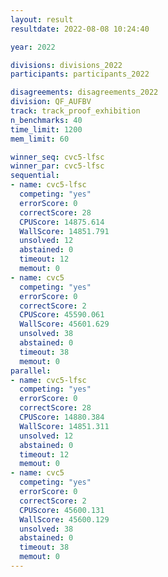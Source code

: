```yaml
---
layout: result
resultdate: 2022-08-08 10:24:40

year: 2022

divisions: divisions_2022
participants: participants_2022

disagreements: disagreements_2022
division: QF_AUFBV
track: track_proof_exhibition
n_benchmarks: 40
time_limit: 1200
mem_limit: 60

winner_seq: cvc5-lfsc
winner_par: cvc5-lfsc
sequential:
- name: cvc5-lfsc
  competing: "yes"
  errorScore: 0
  correctScore: 28
  CPUScore: 14875.614
  WallScore: 14851.791
  unsolved: 12
  abstained: 0
  timeout: 12
  memout: 0
- name: cvc5
  competing: "yes"
  errorScore: 0
  correctScore: 2
  CPUScore: 45590.061
  WallScore: 45601.629
  unsolved: 38
  abstained: 0
  timeout: 38
  memout: 0
parallel:
- name: cvc5-lfsc
  competing: "yes"
  errorScore: 0
  correctScore: 28
  CPUScore: 14880.384
  WallScore: 14851.311
  unsolved: 12
  abstained: 0
  timeout: 12
  memout: 0
- name: cvc5
  competing: "yes"
  errorScore: 0
  correctScore: 2
  CPUScore: 45600.131
  WallScore: 45600.129
  unsolved: 38
  abstained: 0
  timeout: 38
  memout: 0
---
```

